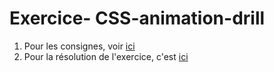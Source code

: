 # Exercice- CSS-animation-drill

1. Pour les consignes, voir [ici]("https://becodeorg.github.io/end-of-prairie-technical-drill/")
1. Pour la résolution de l'exercice, c'est [ici]("https://makemya.github.io/css-animation-drill")

